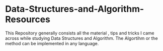 # Data-Structures-and-Algorithm-Resources
This Repository generally consists all the material , tips and tricks I came across while studying Data Structures and Algorithm.
The Algortihm or the method can be implemented in any language.


